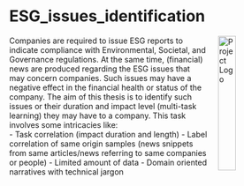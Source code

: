 # ESG_issues_identification

<img src="https://emetris.gr/wp-content/uploads/2024/07/esg1.jpg" alt="Project Logo" align="right" style="margin-left: 20px; width: 25%;">
Companies are required to issue ESG reports to indicate compliance with Environmental, Societal, and Governance regulations. At the same time, (financial) news are produced regarding the ESG issues that may concern companies. Such issues may have a negative effect in the financial health or status of the company. The aim of this thesis is to identify such issues or their duration and impact level (multi-task learning) they may have to a company. This task involves some intricacies like:
<br>
- Task correlation (impact duration and length) 
- Label correlation of same origin samples (news snippets from same articles/news referring to same companies or people)
- Limited amount of  data
- Domain oriented narratives with technical jargon
